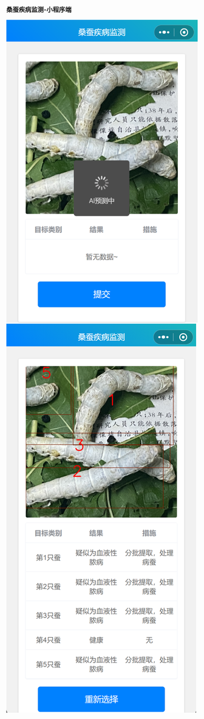 ### 桑蚕疾病监测-小程序端

![AI predict](https://raw.githubusercontent.com/tcyfree/silkworm-mini/develop/imgs/AI.png#pic_center=400x200)
![result](https://raw.githubusercontent.com/tcyfree/silkworm-mini/develop/imgs/result.png#pic_right=400x200)
